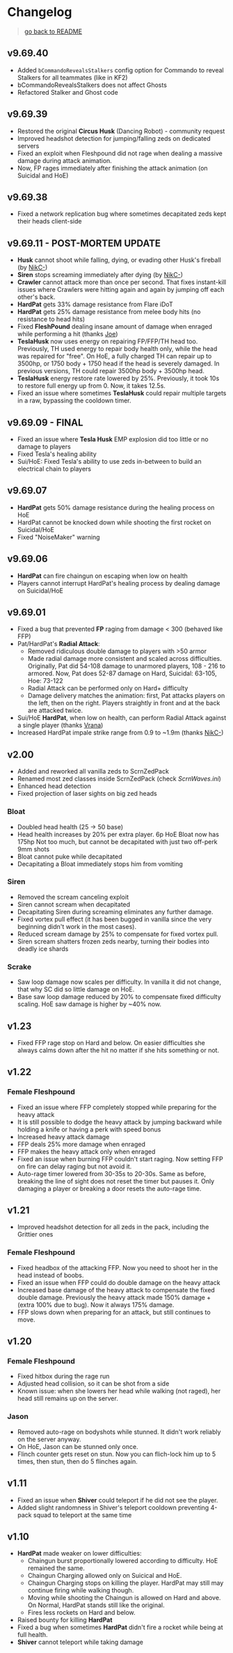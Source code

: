 # Changelog

> [go back to README](../README.md 'go back to Table of Content')

<!-- steam link shortcuts -->
[Joe]: http://steamcommunity.com/profiles/76561198005354377
[NikC-]: http://steamcommunity.com/profiles/76561198044316328
[Vrana]: https://steamcommunity.com/profiles/76561198021913290

## v9.69.40
- Added `bCommandoRevealsStalkers` config option for Commando to reveal Stalkers for all teammates (like in KF2)
- bCommandoRevealsStalkers does not affect Ghosts
- Refactored Stalker and Ghost code

## v9.69.39
- Restored the original **Circus Husk** (Dancing Robot) - community request
- Improved headshot detection for jumping/falling zeds on dedicated servers
- Fixed an exploit when Fleshpound did not rage when dealing a massive damage during attack animation.
- Now, FP rages immediately after finishing the attack animation (on Suicidal and HoE)

## v9.69.38
- Fixed a network replication bug where sometimes decapitated zeds kept their heads client-side

## v9.69.11 - POST-MORTEM UPDATE

- **Husk** cannot shoot while falling, dying, or evading other Husk's fireball (by [NikC-])
- **Siren** stops screaming immediately after dying (by [NikC-])
- **Crawler** cannot attack more than once per second. That fixes instant-kill issues where Crawlers were hitting
  again and again by jumping off each other's back.
- **HardPat** gets 33% damage resistance from Flare iDoT
- **HardPat** gets 25% damage resistance from melee body hits (no resistance to head hits)
- Fixed **FleshPound** dealing insane amount of damage when enraged while performing a hit (thanks [Joe])
- **TeslaHusk** now uses energy on repairing FP/FFP/TH head too. Previously, TH used energy to repair body health only,
  while the head was repaired for "free". On HoE, a fully charged TH can repair up to 3500hp, or 1750 body + 1750 head
  if the head is severely damaged. In previous versions, TH could repair 3500hp body + 3500hp head.
- **TeslaHusk** energy restore rate lowered by 25%. Previously, it took 10s to restore full energy up from 0. Now, it
  takes 12.5s.
- Fixed an issue where sometimes **TeslaHusk** could repair multiple targets in a raw, bypassing the cooldown timer.


## v9.69.09 - FINAL

- Fixed an issue where **Tesla Husk** EMP explosion did too little or no damage to players
- Fixed Tesla's healing ability
- Sui/HoE: Fixed Tesla's ability to use zeds in-between to build an electrical chain to players

## v9.69.07

- **HardPat** gets 50% damage resistance during the healing process on HoE
- HardPat cannot be knocked down while shooting the first rocket on Suicidal/HoE
- Fixed "NoiseMaker" warning

## v9.69.06

- **HardPat** can fire chaingun on escaping when low on health
- Players cannot interrupt HardPat's healing process by dealing damage on Suicidal/HoE

## v9.69.01

- Fixed a bug that prevented **FP** raging from damage < 300 (behaved like FFP)
- Pat/HardPat's **Radial Attack**:
  - Removed ridiculous double damage to players with >50 armor
  - Made radial damage more consistent and scaled across difficulties.
    Originally, Pat did 54-108 damage to unarmored players, 108 - 216 to armored.
    Now, Pat does 52-87 damage on Hard, Suicidal: 63-105, Hoe: 73-122
  - Radial Attack can be performed only on Hard+ difficulty
  - Damage delivery matches the animation: first, Pat attacks players on the left, then on the right.
    Players straightly in front and at the back are attacked twice.
- Sui/HoE **HardPat**, when low on health, can perform Radial Attack against a single player (thanks [Vrana])
- Increased HardPat impale strike range from 0.9 to ~1.9m (thanks [NikC-])

## v2.00

- Added and reworked all vanilla zeds to ScrnZedPack
- Renamed most zed classes inside ScrnZedPack (check *ScrnWaves.ini*)
- Enhanced head detection
- Fixed projection of laser sights on big zed heads

### Bloat

- Doubled head health (25 -> 50 base)
- Head health increases by 20% per extra player. 6p HoE Bloat now has 175hp
  Not too much, but cannot be decapitated with just two off-perk 9mm shots
- Bloat cannot puke while decapitated
- Decapitating a Bloat immediately stops him from vomiting

### Siren

- Removed the scream canceling exploit
- Siren cannot scream when decapitated
- Decapitating Siren during screaming eliminates any further damage.
- Fixed vortex pull effect (it has been bugged in vanilla since the very beginning didn't work in the most cases).
- Reduced scream damage by 25% to compensate for fixed vortex pull.
- Siren scream shatters frozen zeds nearby, turning their bodies into deadly ice shards

### Scrake

- Saw loop damage now scales per difficulty. In vanilla it did not change, that why SC did so little damage on HoE.
- Base saw loop damage reduced by 20% to compensate fixed difficulty scaling. HoE saw damage is higher by ~40% now.

## v1.23

- Fixed FFP rage stop on Hard and below. On easier difficulties she always calms down after the hit no matter if she
  hits something or not.

## v1.22

### Female Fleshpound

- Fixed an issue where FFP completely stopped while preparing for the heavy attack
- It is still possible to dodge the heavy attack by jumping backward while holding a knife or having a perk with
  speed bonus
- Increased heavy attack damage
- FFP deals 25% more damage when enraged
- FFP makes the heavy attack only when enraged
- Fixed an issue when burning FFP couldn't start raging. Now setting FFP on fire can delay raging but not avoid it.
- Auto-rage timer lowered from 30-35s to 20-30s. Same as before, breaking the line of sight does not reset the timer
  but pauses it. Only damaging a player or breaking a door resets the auto-rage time.

## v1.21

- Improved headshot detection for all zeds in the pack, including the Grittier ones

### Female Fleshpound

- Fixed headbox of the attacking FFP. Now you need to shoot her in the head instead of boobs.
- Fixed an issue when FFP could do double damage on the heavy attack
- Increased base damage of the heavy attack to compensate the fixed double damage.
  Previously the heavy attack made 150% damage + (extra 100% due to bug). Now it always 175% damage.
- FFP slows down when preparing for an attack, but still continues to move.

## v1.20

### Female Fleshpound

- Fixed hitbox during the rage run
- Adjusted head collision, so it can be shot from a side
- Known issue: when she lowers her head while walking (not raged), her head still remains up on the server.

### Jason

- Removed auto-rage on bodyshots while stunned. It didn't work reliably on the server anyway.
- On HoE, Jason can be stunned only once.
- Flinch counter gets reset on stun. Now you can flich-lock him up to 5 times, then stun, then do 5 flinches again.

## v1.11

- Fixed an issue when **Shiver** could teleport if he did not see the player.
- Added slight randomness in Shiver's teleport cooldown preventing 4-pack squad to teleport at the same time

## v1.10

- **HardPat** made weaker on lower difficulties:
  - Chaingun burst proportionally lowered according to difficulty. HoE remained the same.
  - Chaingun Charging allowed only on Suicical and HoE.
  - Chaingun Charging stops on killing the player. HardPat may still may continue firing while walking though.
  - Moving while shooting the Chaingun is allowed on Hard and above. On Normal, HardPat stands still like the original.
  - Fires less rockets on Hard and below.
- Raised bounty for killing **HardPat**
- Fixed a bug when sometimes **HardPat** didn't fire a rocket while being at full health.
- **Shiver** cannot teleport while taking damage
